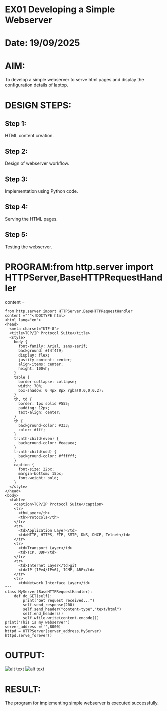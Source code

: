 # EX01 Developing a Simple Webserver

# Date: 19/09/2025
# AIM:
To develop a simple webserver to serve html pages and display the configuration details of laptop.

# DESIGN STEPS:
## Step 1:
HTML content creation.

## Step 2:
Design of webserver workflow.

## Step 3:
Implementation using Python code.

## Step 4:
Serving the HTML pages.

## Step 5:
Testing the webserver.

# PROGRAM:from http.server import HTTPServer,BaseHTTPRequestHandler
content =
```
from http.server import HTTPServer,BaseHTTPRequestHandler
content ="""<!DOCTYPE html>
<html lang="en">
<head>
  <meta charset="UTF-8">
  <title>TCP/IP Protocol Suite</title>
  <style>
    body {
      font-family: Arial, sans-serif;
      background: #f4f4f9;
      display: flex;
      justify-content: center;
      align-items: center;
      height: 100vh;
    }
    table {
      border-collapse: collapse;
      width: 70%;
      box-shadow: 0 4px 8px rgba(0,0,0,0.2);
    }
    th, td {
      border: 1px solid #555;
      padding: 12px;
      text-align: center;
    }
    th {
      background-color: #333;
      color: #fff;
    }
    tr:nth-child(even) {
      background-color: #eaeaea;
    }
    tr:nth-child(odd) {
      background-color: #ffffff;
    }
    caption {
      font-size: 22px;
      margin-bottom: 15px;
      font-weight: bold;
    }
  </style>
</head>
<body>
  <table>
    <caption>TCP/IP Protocol Suite</caption>
    <tr>
      <th>Layer</th>
      <th>Protocols</th>
    </tr>
    <tr>
      <td>Application Layer</td>
      <td>HTTP, HTTPS, FTP, SMTP, DNS, DHCP, Telnet</td>
    </tr>
    <tr>
      <td>Transport Layer</td>
      <td>TCP, UDP</td>
    </tr>
    <tr>
      <td>Internet Layer</td>git
      <td>IP (IPv4/IPv6), ICMP, ARP</td>
    </tr>
    <tr>
      <td>Network Interface Layer</td>
"""
class MyServer(BaseHTTPRequestHandler):
    def do_GET(self):
        print("Get request received...")
        self.send_response(200)
        self.send_header("content-type","text/html")
        self.end_headers()
        self.wfile.write(content.encode())
print("This is my webserver")
server_address =('',8000)
httpd = HTTPServer(server_address,MyServer)
httpd.serve_forever()
```
# OUTPUT:
![alt text](<"C:\Users\acer\Pictures\Screenshots\Screenshot 2025-09-22 110658.png>)
![alt text](<"C:\Users\acer\Pictures\Screenshots\Screenshot 2025-09-22 110726.png">)


# RESULT:
The program for implementing simple webserver is executed successfully.
